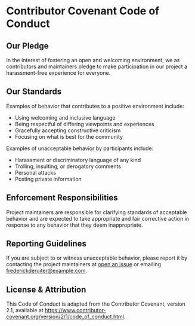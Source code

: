 # Contributor Covenant Code of Conduct

## Our Pledge

In the interest of fostering an open and welcoming environment, we as contributors and maintainers pledge to make participation in our project a harassment-free experience for everyone.

## Our Standards

Examples of behavior that contributes to a positive environment include:

- Using welcoming and inclusive language
- Being respectful of differing viewpoints and experiences
- Gracefully accepting constructive criticism
- Focusing on what is best for the community

Examples of unacceptable behavior by participants include:

- Harassment or discriminatory language of any kind
- Trolling, insulting, or derogatory comments
- Personal attacks
- Posting private information

## Enforcement Responsibilities

Project maintainers are responsible for clarifying standards of acceptable behavior and are expected to take appropriate and fair corrective action in response to any behavior that they deem inappropriate.

## Reporting Guidelines

If you are subject to or witness unacceptable behavior, please report it by contacting the project maintainers at [open an issue](https://github.com/FrederickdeRuiter/imednet-python-sdk/issues) or emailing <frederickderuiter@example.com>.

## License & Attribution

This Code of Conduct is adapted from the Contributor Covenant, version 2.1, available at <https://www.contributor-covenant.org/version/2/1/code_of_conduct.html>.
